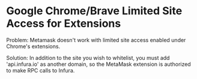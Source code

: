 # Google Chrome/Brave Limited Site Access for Extensions

Problem: Metamask doesn't work with limited site access enabled under Chrome's extensions. 

Solution: In addition to the site you wish to whitelist, you must add 'api.infura.io' as another domain, so the MetaMask extension is authorized to make RPC calls to Infura.
